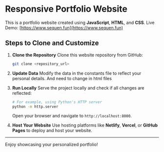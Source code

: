 # Responsive Portfolio Website

This is a portfolio website created using **JavaScript**, **HTML**, and **CSS**.
Live Demo: [https://www.sequen.fun](https://www.sequen.fun)
## Steps to Clone and Customize

1. **Clone the Repository**
   Clone this website repository from GitHub:
   ```bash
   git clone <repository_url>
   ```

2. **Update Data**
   Modify the data in the constants file to reflect your personal details.
   And need to change in html files

4. **Run Locally**
   Serve the project locally and check if all changes are reflected:
   ```bash
   # For example, using Python's HTTP server
   python -m http.server
   ```
   Open your browser and navigate to `http://localhost:8000`.

5. **Host Your Website**
   Use hosting platforms like **Netlify**, **Vercel**, or **GitHub Pages** to deploy and host your website.

---

Enjoy showcasing your personalized portfolio!
